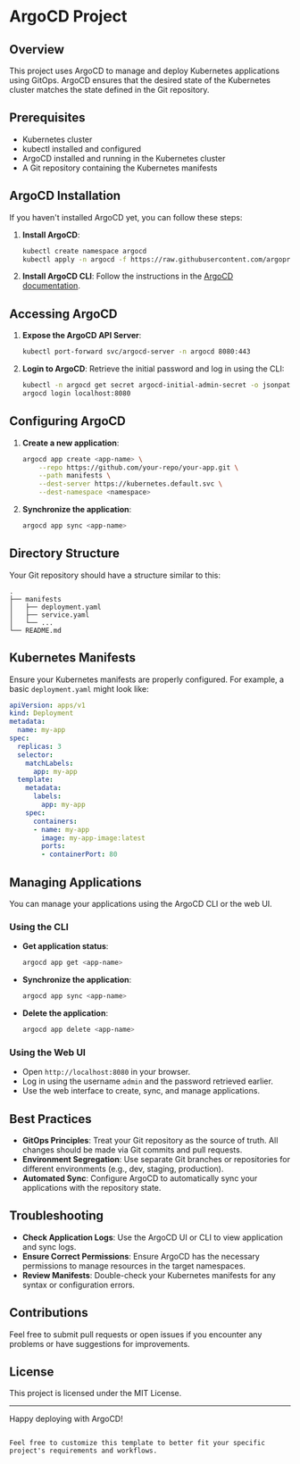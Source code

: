 # ArgoCD Project

## Overview
This project uses ArgoCD to manage and deploy Kubernetes applications using GitOps. ArgoCD ensures that the desired state of the Kubernetes cluster matches the state defined in the Git repository.

## Prerequisites
- Kubernetes cluster
- kubectl installed and configured
- ArgoCD installed and running in the Kubernetes cluster
- A Git repository containing the Kubernetes manifests

## ArgoCD Installation
If you haven't installed ArgoCD yet, you can follow these steps:

1. **Install ArgoCD**:
    ```bash
    kubectl create namespace argocd
    kubectl apply -n argocd -f https://raw.githubusercontent.com/argoproj/argo-cd/stable/manifests/install.yaml
    ```

2. **Install ArgoCD CLI**:
    Follow the instructions in the [ArgoCD documentation](https://argo-cd.readthedocs.io/en/stable/cli_installation/).

## Accessing ArgoCD
1. **Expose the ArgoCD API Server**:
    ```bash
    kubectl port-forward svc/argocd-server -n argocd 8080:443
    ```

2. **Login to ArgoCD**:
    Retrieve the initial password and log in using the CLI:
    ```bash
    kubectl -n argocd get secret argocd-initial-admin-secret -o jsonpath="{.data.password}" | base64 -d
    argocd login localhost:8080
    ```

## Configuring ArgoCD
1. **Create a new application**:
    ```bash
    argocd app create <app-name> \
        --repo https://github.com/your-repo/your-app.git \
        --path manifests \
        --dest-server https://kubernetes.default.svc \
        --dest-namespace <namespace>
    ```

2. **Synchronize the application**:
    ```bash
    argocd app sync <app-name>
    ```

## Directory Structure
Your Git repository should have a structure similar to this:

```
.
├── manifests
│   ├── deployment.yaml
│   ├── service.yaml
│   └── ...
└── README.md
```

## Kubernetes Manifests
Ensure your Kubernetes manifests are properly configured. For example, a basic `deployment.yaml` might look like:

```yaml
apiVersion: apps/v1
kind: Deployment
metadata:
  name: my-app
spec:
  replicas: 3
  selector:
    matchLabels:
      app: my-app
  template:
    metadata:
      labels:
        app: my-app
    spec:
      containers:
      - name: my-app
        image: my-app-image:latest
        ports:
        - containerPort: 80
```

## Managing Applications
You can manage your applications using the ArgoCD CLI or the web UI.

### Using the CLI
- **Get application status**:
    ```bash
    argocd app get <app-name>
    ```

- **Synchronize the application**:
    ```bash
    argocd app sync <app-name>
    ```

- **Delete the application**:
    ```bash
    argocd app delete <app-name>
    ```

### Using the Web UI
- Open `http://localhost:8080` in your browser.
- Log in using the username `admin` and the password retrieved earlier.
- Use the web interface to create, sync, and manage applications.

## Best Practices
- **GitOps Principles**: Treat your Git repository as the source of truth. All changes should be made via Git commits and pull requests.
- **Environment Segregation**: Use separate Git branches or repositories for different environments (e.g., dev, staging, production).
- **Automated Sync**: Configure ArgoCD to automatically sync your applications with the repository state.

## Troubleshooting
- **Check Application Logs**: Use the ArgoCD UI or CLI to view application and sync logs.
- **Ensure Correct Permissions**: Ensure ArgoCD has the necessary permissions to manage resources in the target namespaces.
- **Review Manifests**: Double-check your Kubernetes manifests for any syntax or configuration errors.

## Contributions
Feel free to submit pull requests or open issues if you encounter any problems or have suggestions for improvements.

## License
This project is licensed under the MIT License.

---

Happy deploying with ArgoCD!
```

Feel free to customize this template to better fit your specific project's requirements and workflows.
